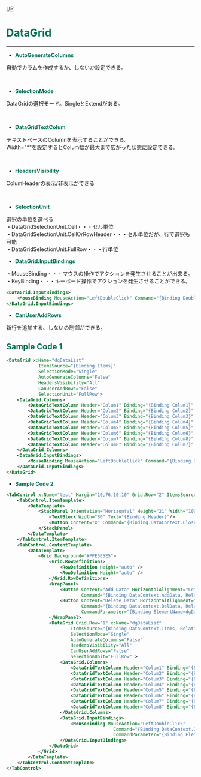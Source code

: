 [UP](../index.md)

# **<font color="#006e54">DataGrid</font>**
---
- **<font color="#006e54">AutoGenerateColumns</font>**
<p>自動でカラムを作成するか、しないか設定できる。</p>
</br>

- **<font color="#006e54">SelectionMode</font>**
 <p>DataGridの選択モード。SingleとExtendがある。</p>
</br>

- **<font color="#006e54">DataGridTextColum</font>**
 <p>
テキストベースのColumnを表示することができる。</br>
Width="*"を設定するとColum幅が最大まで広がった状態に設定できる。</br>
</p>
</br>

- **<font color="#006e54">HeadersVisibility</font>**
 <p>ColumHeaderの表示/非表示ができる</p>
</br>

- **<font color="#006e54">SelectionUnit</font>**
<p>
選択の単位を選べる</br>
・DataGridSelectionUnit.Cell・・・セル単位</br>
・DataGridSelectionUnit.CellOrRowHeader・・・セル単位だが、行で選択も可能</br>
・DataGridSelectionUnit.FullRow・・・行単位</br>
</p>

- **<font color="#006e54">DataGrid.InputBindings</font>**
<p>
・MouseBinding・・・マウスの操作でアクションを発生させることが出来る。</br>
・KeyBinding・・・キーボード操作でアクションを発生させることができる。</br>
</p>

```xml
<DataGrid.InputBindings>
    <MouseBinding MouseAction="LeftDoubleClick" Command="{Binding DoubleClickDataSelected}" CommandParameter="{Binding ElementName=dgDataList, Path=SelectedItem}" />
</DataGrid.InputBindings>
```

- **<font color="#006e54">CanUserAddRows</font>**
<p>
新行を追加する、しないの制御ができる。
</p>

## **<font color="#006e54">Sample Code 1</font>**
```xml
<DataGrid x:Name="dgDataList" 
            ItemsSource="{Binding Items}" 
            SelectionMode="Single" 
            AutoGenerateColumns="False" 
            HeadersVisibility="All"
            CanUserAddRows="False"
            SelectionUnit="FullRow">
    <DataGrid.Columns>
        <DataGridTextColumn Header="Colum1" Binding="{Binding Colum1}" IsReadOnly="True" Width="*"/>
        <DataGridTextColumn Header="Colum2" Binding="{Binding Colum2}" IsReadOnly="True" Width="*"/>
        <DataGridTextColumn Header="Colum3" Binding="{Binding Colum3}" IsReadOnly="True" Width="*"/>
        <DataGridTextColumn Header="Colum4" Binding="{Binding Colum4}" IsReadOnly="True" Width="*"/>
        <DataGridTextColumn Header="Colum5" Binding="{Binding Colum5}" IsReadOnly="True" Width="*"/>
        <DataGridTextColumn Header="Colum6" Binding="{Binding Colum6}" IsReadOnly="True" Width="*"/>
        <DataGridTextColumn Header="Colum7" Binding="{Binding Colum8}" IsReadOnly="True" Width="*"/>
        <DataGridTextColumn Header="Colum8" Binding="{Binding Colum7}" IsReadOnly="True" Width="*"/>
    </DataGrid.Columns>
    <DataGrid.InputBindings>
        <MouseBinding MouseAction="LeftDoubleClick" Command="{Binding DoubleClickDataSelected}" CommandParameter="{Binding ElementName=dgDataList, Path=SelectedItem}" />
    </DataGrid.InputBindings>
</DataGrid>
```
- **<font color="#006e54">Sample Code 2</font>**

```xml
<TabControl x:Name="test" Margin="10,76,10,10" Grid.Row="2" ItemsSource="{Binding TabItems}" AutomationProperties.AutomationId="CustomerGridView" SelectedIndex="0">
    <TabControl.ItemTemplate>
        <DataTemplate>
            <StackPanel Orientation="Horizontal" Height="21" Width="100">
                <TextBlock Width="80" Text="{Binding Header}"/>
                <Button Content="X" Command="{Binding DataContext.Close, ElementName=test}" CommandParameter="{Binding ElementName=test, Path=SelectedItem}" Background="Transparent" BorderThickness="0"/>
            </StackPanel>
        </DataTemplate>
    </TabControl.ItemTemplate>
    <TabControl.ContentTemplate>
        <DataTemplate>
            <Grid Background="#FFE5E5E5">
                <Grid.RowDefinitions>
                    <RowDefinition Height="auto" />
                    <RowDefinition Height="auto" />
                </Grid.RowDefinitions>
                <WrapPanel>
                    <Button Content="Add Data" HorizontalAlignment="Left" VerticalAlignment="Top" Width="75" 
                            Command="{Binding DataContext.AddData, RelativeSource={RelativeSource AncestorType=Window}}"/>
                    <Button Content="Delete Data" HorizontalAlignment="Left" VerticalAlignment="Top" Width="75" 
                            Command="{Binding DataContext.DelData, RelativeSource={RelativeSource AncestorType=Window}}" 
                            CommandParameter="{Binding ElementName=dgDataList, Path=SelectedItem}"/>
                </WrapPanel>
                <DataGrid Grid.Row="1" x:Name="dgDataList" 
                        ItemsSource="{Binding DataContext.Items, RelativeSource={RelativeSource AncestorType=Window}}" 
                        SelectionMode="Single" 
                        AutoGenerateColumns="False" 
                        HeadersVisibility="All"
                        CanUserAddRows="False"
                        SelectionUnit="FullRow" >
                    <DataGrid.Columns>
                        <DataGridTextColumn Header="Colum1" Binding="{Binding Colum1}" IsReadOnly="True" Width="*"/>
                        <DataGridTextColumn Header="Colum2" Binding="{Binding Colum2}" IsReadOnly="True" Width="*"/>
                        <DataGridTextColumn Header="Colum3" Binding="{Binding Colum3}" IsReadOnly="True" Width="*"/>
                        <DataGridTextColumn Header="Colum4" Binding="{Binding Colum4}" IsReadOnly="True" Width="*"/>
                        <DataGridTextColumn Header="Colum5" Binding="{Binding Colum5}" IsReadOnly="True" Width="*"/>
                        <DataGridTextColumn Header="Colum6" Binding="{Binding Colum6}" IsReadOnly="True" Width="*"/>
                        <DataGridTextColumn Header="Colum7" Binding="{Binding Colum8}" IsReadOnly="True" Width="*"/>
                        <DataGridTextColumn Header="Colum8" Binding="{Binding Colum7}" IsReadOnly="True" Width="*"/>
                    </DataGrid.Columns>
                    <DataGrid.InputBindings>
                        <MouseBinding MouseAction="LeftDoubleClick" 
                                        Command="{Binding DataContext.DoubleClickDataSelected, RelativeSource={RelativeSource AncestorType=Window}}" 
                                        CommandParameter="{Binding ElementName=dgDataList, Path=SelectedItem}" />
                    </DataGrid.InputBindings>
                </DataGrid>
            </Grid>
        </DataTemplate>
    </TabControl.ContentTemplate>
</TabControl>
```
